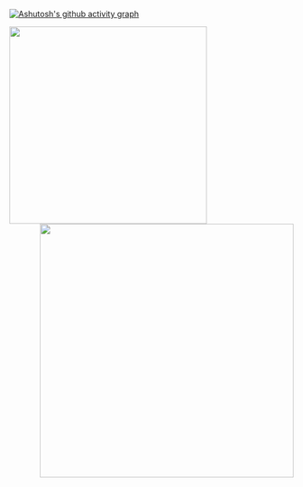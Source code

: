 
[![Ashutosh's github activity graph](https://github-readme-activity-graph.cyclic.app/graph?username=minwoogi&bg_color=000000&theme=github-compact)](https://github.com/ashutosh00710/github-readme-activity-graph)
<div align=center>
    <a href="https://github.com/anuraghazra/github-readme-stats">
      <img align="left" width=350 src="https://github-readme-stats.vercel.app/api?username=minwoogi&show_icons=true&theme=dark&hide_border=true&bg_color=151515&icon_color=fa8b00&text_color=ffffff&title_color=fa8b00" />
    </a>
    <a href="https://git.io/streak-stats" title="Go to Source">
      <img align="right" width=450 src="http://github-readme-streak-stats.herokuapp.com?user=minwoogi&hide_border=true&theme=dark" alt="" />
    </a>
  </div>

 
